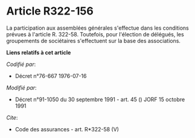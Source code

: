 # Article R322-156

La participation aux assemblées générales s'effectue dans les conditions prévues à l'article R. 322-58. Toutefois, pour
l'élection de délégués, les groupements de sociétaires s'effectuent sur la base des associations.

**Liens relatifs à cet article**

_Codifié par_:

  - Décret n°76-667 1976-07-16

_Modifié par_:

  - Décret n°91-1050 du 30 septembre 1991 - art. 45 () JORF 15 octobre 1991

_Cite_:

  - Code des assurances - art. R*322-58 (V)
